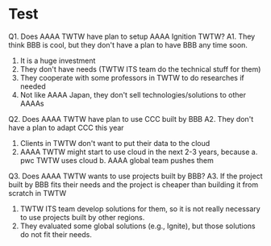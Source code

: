 # Test
Q1. Does AAAA TWTW have plan to setup AAAA Ignition TWTW?
A1. They think BBB is cool, but they don't have a plan to have BBB any time soon.
1. It is a huge investment
2. They don't have needs (TWTW ITS team do the technical stuff for them)
3. They cooperate with some professors in TWTW to do researches if needed
4. Not like AAAA Japan, they don't sell technologies/solutions to other AAAAs

Q2. Does AAAA TWTW have plan to use CCC built by BBB
A2. They don't have a plan to adapt CCC this year
1. Clients in TWTW don't want to put their data to the cloud
2. AAAA TWTW might start to use cloud in the next 2-3 years, because
  a. pwc TWTW uses cloud
  b. AAAA global team pushes them

Q3. Does AAAA TWTW wants to use projects built by BBB?
A3. If the project built by BBB fits their needs and the project is cheaper than building it from scratch in TWTW
1. TWTW ITS team develop solutions for them, so it is not really necessary to use projects built by other regions.
2. They evaluated some global solutions (e.g., Ignite), but those solutions do not fit their needs.
